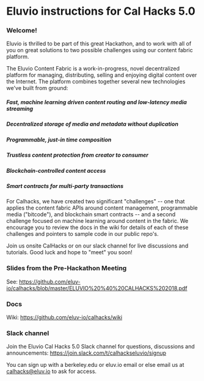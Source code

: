 # Eluvio instructions for Cal Hacks 5.0

### Welcome!

Eluvio is thrilled to be part of this great Hackathon, and to work with all of you on great solutions to two possible challenges using our content fabric platform. 

The Eluvio Content Fabric is a work-in-progress, novel decentralized platform for managing, distributing, selling and enjoying digital content over the Internet. The platform combines together several new technologies we've built from ground:
##### Fast, machine learning driven content routing and low-latency media streaming 
##### Decentralized storage of media and metadata without duplication
##### Programmable, just-in time composition
##### Trustless content protection from creator to consumer
##### Blockchain-controlled content access
##### Smart contracts for multi-party transactions

For Calhacks, we have created two significant "challenges" -- one that applies the content fabric APIs around content management, programmable media ("bitcode"), and blockchain smart contracts -- and a second challenge focused on machine learning around content in the fabric. We encourage you to review the docs in the wiki for details of each of these challenges and pointers to sample code in our public repo's.

Join us onsite CalHacks or on our slack channel for live discussions and tutorials. Good luck and hope to "meet" you soon!

### Slides from the Pre-Hackathon Meeting

See: https://github.com/eluv-io/calhacks/blob/master/ELUVIO%20%40%20CALHACKS%202018.pdf 

### Docs

Wiki: https://github.com/eluv-io/calhacks/wiki

### Slack channel

Join the Eluvio Cal Hacks 5.0 Slack channel for questions, discussions and announcements:
https://join.slack.com/t/calhackseluvio/signup

You can sign up with a berkeley.edu or eluv.io email or else email us at calhacks@eluv.io to ask for access.


